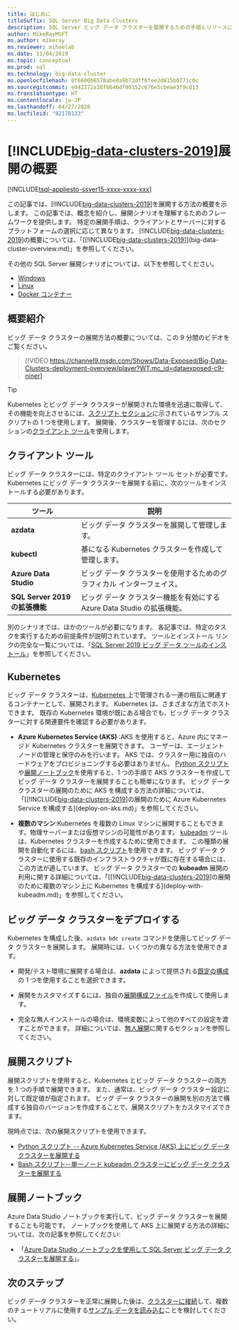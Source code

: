 ```yaml
---
title: はじめに
titleSuffix: SQL Server Big Data Clusters
description: SQL Server ビッグ データ クラスターを展開するための手順とリソースについて説明します。
author: MikeRayMSFT
ms.author: mikeray
ms.reviewer: mihaelab
ms.date: 11/04/2019
ms.topic: conceptual
ms.prod: sql
ms.technology: big-data-cluster
ms.openlocfilehash: 0f6600b6578abe0a9b72dff8fee2d815b0771c0c
ms.sourcegitcommit: e042272a38fb646df05152c676e5cbeae3f9cd13
ms.translationtype: HT
ms.contentlocale: ja-JP
ms.lasthandoff: 04/27/2020
ms.locfileid: "82178133"
---
```

# <a name="get-started-with-big-data-clusters-2019-deployment"></a>[!INCLUDE[big-data-clusters-2019](../includes/ssbigdataclusters-ss-nover.md)]展開の概要

[!INCLUDE[tsql-appliesto-ssver15-xxxx-xxxx-xxx](../includes/tsql-appliesto-ssver15-xxxx-xxxx-xxx.md)]

この記事では、[!INCLUDE[big-data-clusters-2019](../includes/ssbigdataclusters-ss-nover.md)]を展開する方法の概要を示します。 この記事では、概念を紹介し、展開シナリオを理解するためのフレームワークを提供します。 特定の展開手順は、クライアントとサーバーに対するプラットフォームの選択に応じて異なります。 [!INCLUDE[big-data-clusters-2019](../includes/ssbigdataclusters-ss-nover.md)]の概要については、「[[!INCLUDE[big-data-clusters-2019](../includes/ssbigdataclusters-ver15.md)]](big-data-cluster-overview.md)」を参照してください。

その他の SQL Server 展開シナリオについては、以下を参照してください。

- [Windows](../database-engine/install-windows/install-sql-server.md)
- [Linux](../linux/sql-server-linux-setup.md)
- [Docker コンテナー](../linux/sql-server-linux-configure-docker.md)

## <a name="quick-introduction"></a>概要紹介 

ビッグ データ クラスターの展開方法の概要については、この 9 分間のビデオをご覧ください。

> [!VIDEO https://channel9.msdn.com/Shows/Data-Exposed/Big-Data-Clusters-deployment-overview/player?WT.mc_id=dataexposed-c9-niner]


> [!TIP]
> Kubernetes とビッグ データ クラスターが展開された環境を迅速に取得して、その機能を向上させるには、[スクリプト セクション](#scripts)に示されているサンプル スクリプトの 1 つを使用します。 展開後、クラスターを管理するには、次のセクションの[クライアント ツール](#tools)を使用します。


## <a name="client-tools"></a><a id="tools"></a> クライアント ツール

ビッグ データ クラスターには、特定のクライアント ツール セットが必要です。 Kubernetes にビッグ データ クラスターを展開する前に、次のツールをインストールする必要があります。

| ツール | 説明 |
|---|---|
| **azdata** | ビッグ データ クラスターを展開して管理します。 |
| **kubectl** | 基になる Kubernetes クラスターを作成して管理します。 |
| **Azure Data Studio** | ビッグ データ クラスターを使用するためのグラフィカル インターフェイス。 |
| **SQL Server 2019 の拡張機能** | ビッグ データ クラスター機能を有効にする Azure Data Studio の拡張機能。 |

別のシナリオでは、ほかのツールが必要になります。 各記事では、特定のタスクを実行するための前提条件が説明されています。 ツールとインストール リンクの完全な一覧については、「[SQL Server 2019 ビッグ データ ツールのインストール](deploy-big-data-tools.md)」を参照してください。

## <a name="kubernetes"></a>Kubernetes

ビッグ データ クラスターは、[Kubernetes ](https://kubernetes.io/docs/home) 上で管理される一連の相互に関連するコンテナーとして、展開されます。 Kubernetes は、さまざまな方法でホストできます。 既存の Kubernetes 環境が既にある場合でも、ビッグ データ クラスターに対する関連要件を確認する必要があります。

- **Azure Kubernetes Service (AKS)** :AKS を使用すると、Azure 内にマネージド Kubernetes クラスターを展開できます。 ユーザーは、エージェント ノードの管理と保守のみを行います。 AKS では、クラスター用に独自のハードウェアをプロビジョニングする必要はありません。 [Python スクリプト](quickstart-big-data-cluster-deploy.md)や[展開ノートブック](notebooks-deploy.md)を使用すると、1 つの手順で AKS クラスターを作成してビッグ データ クラスターを展開することも簡単になります。 ビッグ データ クラスターの展開のために AKS を構成する方法の詳細については、「[[!INCLUDE[big-data-clusters-2019](../includes/ssbigdataclusters-ver15.md)]の展開のために Azure Kubernetes Service を構成する](deploy-on-aks.md)」を参照してください。

- **複数のマシン**:Kubernetes を複数の Linux マシンに展開することもできます。物理サーバーまたは仮想マシンの可能性があります。 [kubeadm](https://kubernetes.io/docs/setup/independent/create-cluster-kubeadm/) ツールは、Kubernetes クラスターを作成するために使用できます。 この種類の展開を自動化するには、[bash スクリプト](deployment-script-single-node-kubeadm.md)を使用できます。 ビッグ データ クラスターに使用する既存のインフラストラクチャが既に存在する場合には、この方法が適しています。 ビッグ データ クラスターでの **kubeadm** 展開の利用に関する詳細については、「[[!INCLUDE[big-data-clusters-2019](../includes/ssbigdataclusters-ver15.md)]の展開のために複数のマシン上に Kubernetes を構成する](deploy-with-kubeadm.md)」を参照してください。

## <a name="deploy-a-big-data-cluster"></a>ビッグ データ クラスターをデプロイする

Kubernetes を構成した後、`azdata bdc create` コマンドを使用してビッグ データ クラスターを展開します。 展開時には、いくつかの異なる方法を使用できます。

- 開発/テスト環境に展開する場合は、**azdata** によって提供される[既定の構成](deployment-guidance.md#deploy)の 1 つを使用することを選択できます。

- 展開をカスタマイズするには、独自の[展開構成ファイル](deployment-guidance.md#configfile)を作成して使用します。

- 完全な無人インストールの場合は、環境変数によって他のすべての設定を渡すことができます。 詳細については、[無人展開](deployment-guidance.md#unattended)に関するセクションを参照してください。


## <a name="deployment-scripts"></a><a id="scripts"></a> 展開スクリプト

展開スクリプトを使用すると、Kubernetes とビッグ データ クラスターの両方を 1 つの手順で展開できます。 また、通常は、ビッグ データ クラスター設定に対して既定値が指定されます。 ビッグ データ クラスターの展開を別の方法で構成する独自のバージョンを作成することで、展開スクリプトをカスタマイズできます。

現時点では、次の展開スクリプトを使用できます。

- [Python スクリプト -- Azure Kubernetes Service (AKS) 上にビッグ データ クラスターを展開する](quickstart-big-data-cluster-deploy.md)
- [Bash スクリプト--単一ノード kubeadm クラスターにビッグ データ クラスターを展開する](deployment-script-single-node-kubeadm.md)

## <a name="deployment-notebooks"></a>展開ノートブック

Azure Data Studio ノートブックを実行して、ビッグ データ クラスターを展開することも可能です。 ノートブックを使用して AKS 上に展開する方法の詳細については、次の記事を参照してください: 

- 「[Azure Data Studio ノートブックを使用して SQL Server ビッグ データ クラスターを展開する](notebooks-deploy.md)」。

## <a name="next-steps"></a>次のステップ

ビッグ データ クラスターを正常に展開した後は、[クラスターに接続](connect-to-big-data-cluster.md)して、複数のチュートリアルに使用する[サンプル データを読み込む](tutorial-load-sample-data.md)ことを検討してください。
